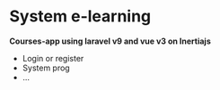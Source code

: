 # System e-learning
 <b>
   Courses-app using laravel v9 and vue v3 on Inertiajs
 </b>
 <ul>
    <li>Login or register</li>
    <li>System prog</li>
    <li>...</li>
 </ul>
